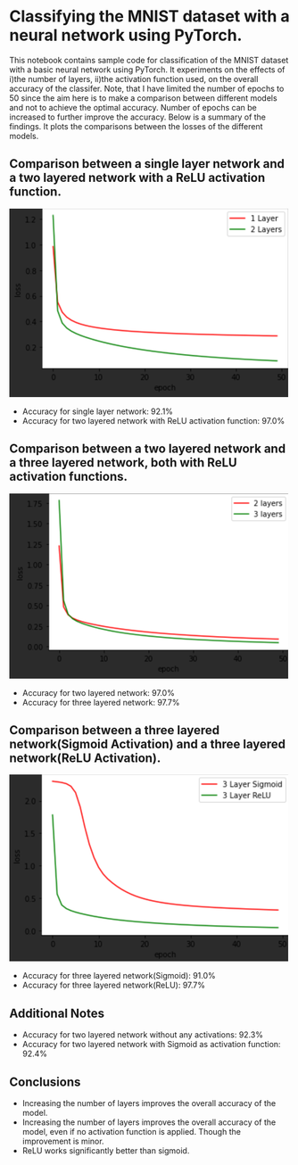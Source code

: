 # Classifying the MNIST dataset with a neural network using PyTorch.

This notebook contains sample code for classification of the MNIST dataset with a basic neural network using PyTorch. It experiments on the effects of i)the number of layers, ii)the activation function used, on the overall accuracy of the classifer. Note, that I have limited the number of epochs to 50 since the aim here is to make a comparison between different models and not to achieve the optimal accuracy. Number of epochs can be increased to further improve the accuracy. Below is a summary of the findings. It plots the comparisons between the losses of the different models.


## Comparison between a single layer network and a two layered network with a ReLU activation function.

![alt text](https://github.com/jazibeijaz1/classifying-mnist-dataset-with-neural-network/blob/master/images/image1.png?raw=true)

- Accuracy for single layer network: 92.1%
- Accuracy for two layered network with ReLU activation function: 97.0%



## Comparison between a two layered network and a three layered network, both with ReLU activation functions.

![alt text](https://github.com/jazibeijaz1/classifying-mnist-dataset-with-neural-network/blob/master/images/image2.png?raw=true)

- Accuracy for two layered network: 97.0%
- Accuracy for three layered network: 97.7%



## Comparison between a three layered network(Sigmoid Activation) and a three layered network(ReLU Activation).

![alt text](https://github.com/jazibeijaz1/classifying-mnist-dataset-with-neural-network/blob/master/images/image3.png?raw=true)

- Accuracy for three layered network(Sigmoid): 91.0%
- Accuracy for three layered network(ReLU): 97.7%


## Additional Notes
- Accuracy for two layered network without any activations: 92.3%
- Accuracy for two layered network with Sigmoid as activation function: 92.4%


## Conclusions
- Increasing the number of layers improves the overall accuracy of the model.
- Increasing the number of layers improves the overall accuracy of the model, even if no activation function is applied. Though the improvement is minor.
- ReLU works significantly better than sigmoid.
